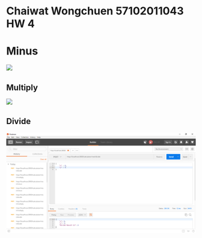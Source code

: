 # Chaiwat Wongchuen 57102011043 HW 4

# Minus
<img src="57102011043_MINUS_4.png"/>

## Multiply
<img src="57102011043_MULTIPLY_4.png"/>

## Divide
<img src="57102011043_DIVIDE_4.png"/>